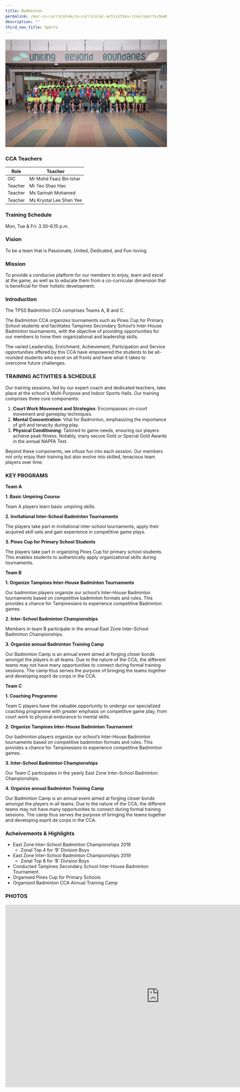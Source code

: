 ```yaml
---
title: Badminton
permalink: /our-co-curriculum/co-curricular-activities-ccas/sports/badminton/
description: ""
third_nav_title: Sports
---
```

![](/images/badminton-1.png)

### CCA Teachers

| Role | Teacher |
|---|---|
| OIC | Mr Mohd Faaiz Bin Ishar |
| Teacher | Mr Teo Shao Hao |
| Teacher | Ms Sarinah Mohamed |
| Teacher | Ms Krystal Lee Shen Yee |

### Training Schedule
Mon, Tue &amp; Fri: 3.30–6.15 p.m. 

### Vision
To be a team that is Passionate, United, Dedicated, and Fun-loving.

### Mission
To provide a conducive platform for our members to enjoy, learn and excel at the game, as well as to educate them from a co-curricular dimension that is beneficial for their holistic development.

### Introduction

The TPSS Badminton CCA comprises Teams A, B and C.

The Badminton CCA organizes tournaments such as Pines Cup for Primary School students and facilitates Tampines Secondary School’s Inter-House Badminton tournaments, with the objective of providing opportunities for our members to hone their organizational and leadership skills.

The varied Leadership, Enrichment, Achievement, Participation and Service opportunities offered by this CCA have empowered the students to be all-rounded students who excel on all fronts and have what it takes to overcome future challenges.

### TRAINING ACTIVITIES &amp; SCHEDULE

Our training sessions, led by our expert coach and dedicated teachers, take place at the school's Multi-Purpose and Indoor Sports Halls. Our training comprises three core components:

1.  **Court Work Movement and Strategies**: Encompasses on-court movement and gameplay techniques.
2.  **Mental Concentration**: Vital for Badminton, emphasizing the importance of grit and tenacity during play.
3.  **Physical Conditioning**: Tailored to game needs, ensuring our players achieve peak fitness. Notably, many secure Gold or Special Gold Awards in the annual NAPFA Test.

Beyond these components, we infuse fun into each session. Our members not only enjoy their training but also evolve into skilled, tenacious team players over time.

### KEY PROGRAMS

**Team A**

**1\. Basic Umpiring Course**

Team A players learn basic umpiring skills.

**2\. Invitational Inter-School Badminton Tournaments**

The players take part in invitational inter-school tournaments, apply their acquired skill sets and gain experience in competitive game plays.

**3\. Pines Cup for Primary School Students**

The players take part in organizing Pines Cup for primary school students. This enables students to authentically apply organizational skills during tournaments.

**Team B**

**1\. Organize Tampines Inter-House Badminton Tournaments**

Our badminton players organize our school’s Inter-House Badminton tournaments based on competitive badminton formats and rules. This provides a chance for Tampinesians to experience competitive Badminton games.

**2\. Inter-School Badminton Championships**

Members in team B participate in the annual East Zone Inter-School Badminton Championships.

**3\. Organize annual Badminton Training Camp**

Our Badminton Camp is an annual event aimed at forging closer bonds amongst the players in all teams. Due to the nature of the CCA, the different teams may not have many opportunities to connect during formal training sessions. The camp thus serves the purpose of bringing the teams together and developing esprit de corps in the CCA.

**Team C**

**1\. Coaching Programme**

Team C players have the valuable opportunity to undergo our specialized coaching programme with greater emphasis on competitive game play, from court work to physical endurance to mental skills.

**2\. Organize Tampines Inter-House Badminton Tournament**

Our badminton players organize our school’s Inter-House Badminton tournaments based on competitive badminton formats and rules. This provides a chance for Tampinesians to experience competitive Badminton games.

**3\. Inter-School Badminton Championships**

Our Team C participates in the yearly East Zone Inter-School Badminton Championships.

**4\. Organize annual Badminton Training Camp**

Our Badminton Camp is an annual event aimed at forging closer bonds amongst the players in all teams. Due to the nature of the CCA, the different teams may not have many opportunities to connect during formal training sessions. The camp thus serves the purpose of bringing the teams together and developing esprit de corps in the CCA.

### Acheivements &amp; Highlights

*   East Zone Inter-School Badminton Championships 2018
    *   Zonal Top 4 for ‘B’ Division Boys
*   East Zone Inter-School Badminton Championships 2019
    *   Zonal Top 8 for ‘B’ Division Boys
*   Conducted Tampines Secondary School Inter-House Badminton Tournament
*   Organised Pines Cup for Primary Schools
*   Organised Badminton CCA Annual Training Camp


### PHOTOS

<iframe allowfullscreen="true" height="569" width="960" frameborder="0" src="https://docs.google.com/presentation/d/e/2PACX-1vRZV_RcrAAjKZlbuTEWbclcozCAxGzpvsm7HCUDn0soyw1eg5uzrXi7xLyefBiDUYsY1j94AmWL_Y3T/embed?start=true&amp;loop=true&amp;delayms=3000"></iframe>